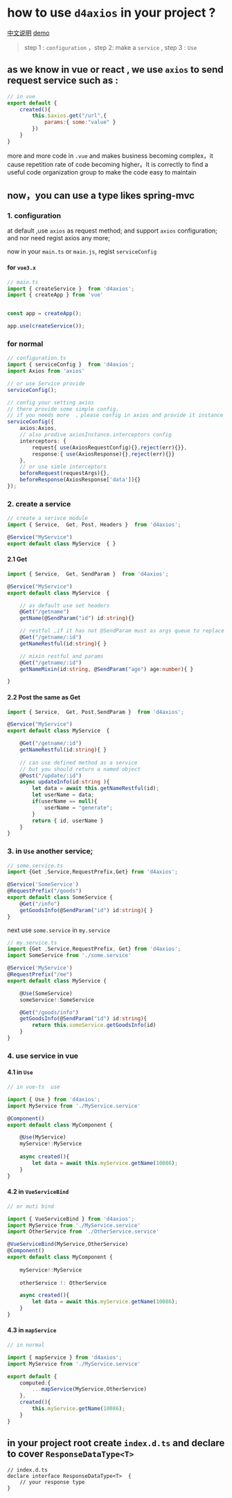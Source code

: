 # how to use `d4axios` in your project ?

[中文说明](./README_zh.md)
[demo](./test/demo.ts)

> step 1 : `configuration` ，step 2: make a `service` , step 3 : `Use`

## as we know in vue or react , we use `axios` to send  request service such as :

```js
// in vue
export default {
    created(){
        this.$axios.get("/url",{
            params:{ some:"value" }
        })
    }
}
```
more and more code in `.vue` and makes business becoming complex，it cause repetition rate of code becoming higher。It is correctly to find a useful code organization group to make the code easy to maintain

## now，you can use a type likes spring-mvc 

### 1. configuration
at default ,use `axios` as request method; and support `axios` configuration;
and nor need regist axios any more;

now in your `main.ts` or `main.js`, regist `serviceConfig`
#### for `vue3.x`
```ts
// main.ts
import { createService }  from 'd4axios';
import { createApp } from 'vue'


const app = createApp();

app.use(createService());

```
### for normal
```ts
// configuration.ts
import { serviceConfig }  from 'd4axios';
import Axios from 'axios'

// or use Service provide 
serviceConfig();

// config your setting axios 
// there provide some simple config，
// if you needs more  ，please config in axios and provide it instance
serviceConfig({ 
    axios:Axios,
    // also prodive axiosInstance.interceptors config
    interceptors: {
        request{ use(AxiosRequestConfig){},reject(err){}},
        response:{ use(AxiosResponse){},reject(err){}}
    },
    // or use simle interceptors
    beforeRequest(requestArgs){},
    beforeResponse(AxiosResponse['data']){}
});
```

### 2. create a service
```ts
// create a serivce module
import { Service,  Get, Post, Headers }  from 'd4axios';

@Service("MyService")
export default class MyService  { }
```

#### 2.1 Get
```ts
import { Service,  Get, SendParam }  from 'd4axios';

@Service("MyService")
export default class MyService  { 

    // as default use set headers
    @Get("/getname")
    getName(@SendParam("id") id:string){}

    // restful ,if it has not @SendParam must as args queue to replace 
    @Get("/getname/:id")
    getNameRestful(id:string){ }

    // mixin restful and params
    @Get("/getname/:id")
    getNameMixin(id:string, @SendParam("age") age:number){ }

}
```

#### 2.2 Post the same as Get 

```ts
import { Service,  Get, Post,SendParam }  from 'd4axios';

@Service("MyService")
export default class MyService  { 

    @Get("/getname/:id")
    getNameRestful(id:string){ }
    
    // can use defined method as a service
    // but you should return a named object
    @Post("/update/:id")
    async updateInfo(id:string ){
        let data = await this.getNameRestful(id);
        let userName = data;
        if(userName == null){
            userName = "generate";
        }
        return { id, userName }
    }
}
```

### 3. in `Use` another service;

```ts
// some.service.ts
import {Get ,Service,RequestPrefix,Get} from 'd4axios';

@Service('SomeService')
@RequestPrefix("/goods")
export default class SomeService {
    @Get("/info")
    getGoodsInfo(@SendParam("id") id:string){ }
}

```
next use `some.service` in `my.service`

```ts
// my.service.ts
import {Get ,Service,RequestPrefix, Get} from 'd4axios';
import SomeService from './some.service'

@Service('MyService')
@RequestPrefix("/me")
export default class MyService {

    @Use(SomeService) 
    someService!:SomeService

    @Get("/goods/info")
    getGoodsInfo(@SendParam("id") id:string){ 
        return this.someService.getGoodsInfo(id)
    }
}

```

### 4. use service in vue

#### 4.1 in `Use`

```ts
// in vue-ts  use

import { Use } from 'd4axios';
import MyService from './MyService.service'

@Component()
export default class MyComponent {

    @Use(MyService) 
    myService!:MyService
    
    async created(){
        let data = await this.myService.getName(10086);
    }
}
```

#### 4.2 in `VueServiceBind`

```ts
// or muti bind

import { VueServiceBind } from 'd4axios';
import MyService from './MyService.service'
import OtherService from './OtherService.service'

@VueServiceBind(MyService,OtherService)
@Component()
export default class MyComponent {
    
    myService!:MyService
    
    otherService !: OtherService

    async created(){
        let data = await this.myService.getName(10086);
    }
}
```

#### 4.3 in `mapService`

```ts
// in normal 

import { mapService } from 'd4axios';
import MyService from './MyService.service'

export default {
    computed:{
        ...mapService(MyService,OtherService)
    },
    created(){
        this.myService.getName(10086);
    }
}
```


## in your project root create  `index.d.ts` and declare to cover `ResponseDataType<T>`
```TS
// index.d.ts
declare interface ResponseDataType<T>  {
    // your response type
}
```